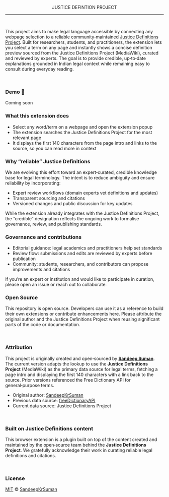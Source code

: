 <p align="center">JUSTICE DEFINTION PROJECT</p>

---

<br>

<p>
This project aims to make legal language accessible by connecting any webpage selection to a reliable community‑maintained <a href="https://jdc-definitions.wikibase.wiki/wiki/The_Justice_Definitions_Project">Justice Definitions Project</a>. Built for researchers, students, and practitioners, the extension lets you select a term on any page and instantly shows a concise
definition preview sourced from the Justice Definitions Project (MediaWiki), curated and reviewed
by experts. The goal is to provide credible, up‑to‑date explanations
grounded in Indian legal context while remaining easy to consult during everyday reading.
</p>
  
<br>


### Demo 🎥

Coming soon

### What this extension does

- Select any word/term on a webpage and open the extension popup
- The extension searches the Justice Definitions Project for the most relevant page
- It displays the first 140 characters from the page intro and links to the source, so you can read more in context

### Why “reliable” Justice Definitions

We are evolving this effort toward an expert‑curated, credible knowledge base for legal terminology.
The intent is to reduce ambiguity and ensure reliability by incorporating:

- Expert review workflows (domain experts vet definitions and updates)
- Transparent sourcing and citations
- Versioned changes and public discussion for key updates

While the extension already integrates with the Justice Definitions Project, the “credible”
designation reflects the ongoing work to formalise governance, review, and publishing standards.

### Governance and contributions

- Editorial guidance: legal academics and practitioners help set standards
- Review flow: submissions and edits are reviewed by experts before publication
- Community: students, researchers, and contributors can propose improvements and citations

If you’re an expert or institution and would like to participate in curation,
please open an issue or reach out to collaborate.

### Open Source

This repository is open source. Developers can use it as a reference to build their own extensions
or contribute enhancements here. Please attribute the original author and the Justice Definitions
Project when reusing significant parts of the code or documentation.

<br>

### Attribution

This project is originally created and open‑sourced by **[Sandeep Suman](https://github.com/SandeepKrSuman)**.
The current version adapts the lookup to use the **Justice Definitions Project** (MediaWiki) as the primary
data source for legal terms, fetching a page intro and displaying the first 140 characters with a link back
to the source. Prior versions referenced the Free Dictionary API for general‑purpose terms.

- Original author: [SandeepKrSuman](https://github.com/SandeepKrSuman)
- Previous data source: [freeDictionaryAPI](https://github.com/meetDeveloper/freeDictionaryAPI)
- Current data source: Justice Definitions Project

<br>

### Built on Justice Definitions content

This browser extension is a plugin built on top of the content created and maintained by the open‑source team behind the **Justice Definitions Project**. We gratefully acknowledge their work in curating reliable legal definitions and citations.

<br>

### License

[MIT](LICENSE) © [SandeepKrSuman](https://github.com/SandeepKrSuman)


 
